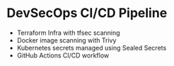 # DevSecOps CI/CD Pipeline

- Terraform Infra with tfsec scanning
- Docker image scanning with Trivy
- Kubernetes secrets managed using Sealed Secrets
- GitHub Actions CI/CD workflow
